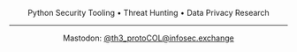 <p align="center">
Python Security Tooling • Threat Hunting • Data Privacy Research 
</p>
<hr>
<p align="center">
Mastodon: <a rel="me" href="https://infosec.exchange/@th3_protoCOL">@th3_protoCOL@infosec.exchange</a>
</p>

